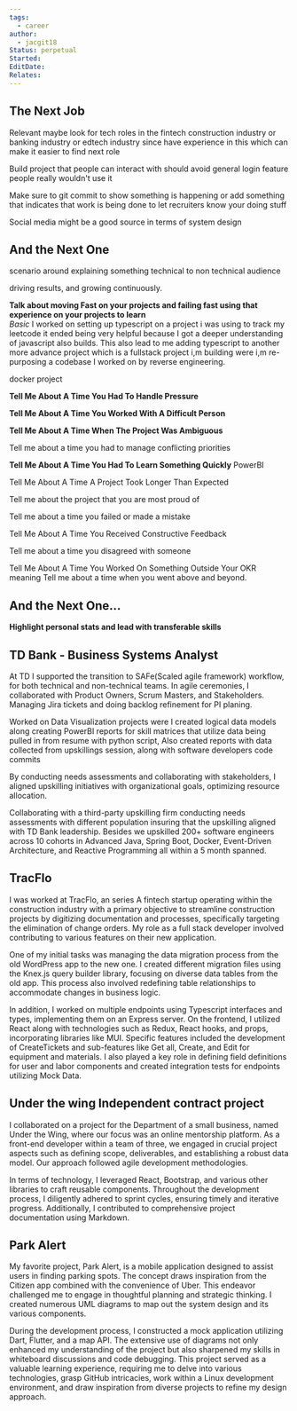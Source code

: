 ```yaml
---
tags:
  - career
author:
  - jacgit18
Status: perpetual
Started: 
EditDate: 
Relates:
---
```

## The Next Job

Relevant maybe look for tech roles in the fintech construction industry or banking industry or edtech industry since have experience in this which can make it easier to find next role


Build project that people can interact with should avoid general login feature people really wouldn't use it 


Make sure to git commit to show something is happening or add something that indicates that work is being done to let recruiters know your doing stuff

Social media might be a good source in terms of system design

## And the Next One 

scenario around explaining something technical to non technical audience  



driving results, and growing continuously.  
  

  
  
  
**Talk about moving Fast on your projects and failing fast using that experience on your projects to learn**  
*Basic*
I worked on setting up typescript on a project i was using to track my leetcode it ended being very helpful because I got a deeper understanding of javascript also builds. This also lead to me adding typescript to another more advance project which is a fullstack project i,m building were i,m re-purposing a codebase I worked on by reverse engineering.    

docker project

  
  
**Tell Me About A Time You Had To Handle Pressure**
  
**Tell Me About A Time You Worked With A Difficult Person**
  
**Tell Me About A Time When The Project Was Ambiguous**  
  
Tell me about a time you had to manage conflicting priorities  
  
**Tell Me About A Time You Had To Learn Something Quickly** 
PowerBI
  
Tell Me About A Time A Project Took Longer Than Expected  
  
Tell me about the project that you are most proud of  
  
Tell me about a time you failed or made a mistake  
  
Tell Me About A Time You Received Constructive Feedback  
  
Tell me about a time you disagreed with someone  
  
Tell Me About A Time You Worked On Something Outside Your OKR meaning Tell me about a time when you went above and beyond.



## And the Next One... 
**Highlight personal stats and lead with transferable skills**



## TD Bank - Business Systems Analyst 

At TD I supported the transition to SAFe(Scaled agile framework) workflow, for both technical and non-technical teams. In agile ceremonies, I collaborated with Product Owners, Scrum Masters, and Stakeholders. Managing Jira tickets and doing backlog refinement for PI planing.

Worked on Data Visualization projects were I created logical data models along creating PowerBI reports for skill matrices that utilize data being pulled in from resume with python script, Also created reports with data collected from upskillings session, along with software developers code commits  

By conducting needs assessments and collaborating with stakeholders, I aligned upskilling initiatives with organizational goals, optimizing resource allocation.

Collaborating with a third-party upskilling firm conducting needs assessments with different population insuring that the upskilling aligned with TD Bank leadership. Besides we upskilled 200+ software engineers across 10 cohorts in Advanced Java, Spring Boot, Docker, Event-Driven Architecture, and Reactive Programming all within a 5 month spanned.

## TracFlo  

I was worked at TracFlo, an series A fintech startup operating within the construction industry with a primary objective to streamline construction projects by digitizing documentation and processes, specifically targeting the elimination of change orders. My role as a full stack developer involved contributing to various features on their new application.

One of my initial tasks was managing the data migration process from the old WordPress app to the new one. I created different migration files using the Knex.js query builder library, focusing on diverse data tables from the old app. This process also involved redefining table relationships to accommodate changes in business logic.

In addition, I worked on multiple endpoints using Typescript interfaces and types, implementing them on an Express server. On the frontend, I utilized React along with technologies such as Redux, React hooks, and props, incorporating libraries like MUI. Specific features included the development of CreateTickets and sub-features like Get all, Create, and Edit for equipment and materials. I also played a key role in defining field definitions for user and labor components and created integration tests for endpoints utilizing Mock Data.

## Under the wing Independent contract project 

I collaborated on a project for the Department of a small business, named Under the Wing, where our focus was an online mentorship platform. As a front-end developer within a team of three, we engaged in crucial project aspects such as defining scope, deliverables, and establishing a robust data model. Our approach followed agile development methodologies.

In terms of technology, I leveraged React, Bootstrap, and various other libraries to craft reusable components. Throughout the development process, I diligently adhered to sprint cycles, ensuring timely and iterative progress. Additionally, I contributed to comprehensive project documentation using Markdown.


## Park Alert 

My favorite project, Park Alert, is a mobile application designed to assist users in finding parking spots. The concept draws inspiration from the Citizen app combined with the convenience of Uber. This endeavor challenged me to engage in thoughtful planning and strategic thinking. I created numerous UML diagrams to map out the system design and its various components.

During the development process, I constructed a mock application utilizing Dart, Flutter, and a map API. The extensive use of diagrams not only enhanced my understanding of the project but also sharpened my skills in whiteboard discussions and code debugging. This project served as a valuable learning experience, requiring me to delve into various technologies, grasp GitHub intricacies, work within a Linux development environment, and draw inspiration from diverse projects to refine my design approach.




